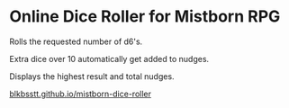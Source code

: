 Online Dice Roller for Mistborn RPG
===================================

Rolls the requested number of d6's.

Extra dice over 10 automatically get added to nudges.

Displays the highest result and total nudges.

[blkbsstt.github.io/mistborn-dice-roller](http://blkbsstt.github.io/mistborn-dice-roller)
